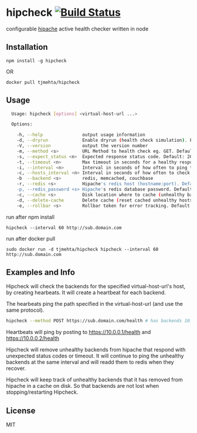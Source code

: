 hipcheck [![Build Status](https://travis-ci.org/Runnable/hipcheck.png)](https://travis-ci.org/Runnable/hipcheck)
======================

configurable [hipache](https://github.com/dotcloud/hipache) active health checker written in node

## Installation

`npm install -g hipcheck`

OR

`docker pull tjmehta/hipcheck`

## Usage

```bash
  Usage: hipcheck [options] <virtual-host-url ...>

  Options:

    -h, --help               output usage information
    -d, --dryrun             Enable dryrun (health check simulation). Flag.
    -V, --version            output the version number
    -m, --method <s>         URL Method to health check eg. GET. Default: GET
    -s, --expect_status <n>  Expected response status code. Default: 200
    -t, --timeout <n>        Max timeout in seconds for a healthy response. Default: 3
    -i, --interval <n>       Interval in seconds of how often to ping the domain. Default: 3
    -c, --hosts_interval <n> Interval in seconds of how often to check for host changes. Default: 3
    -b  --backend <s>        redis, memcached, couchbase
    -r, --redis <s>          Hipache's redis host (hostname:port). Default: localhost:6379
    -p, --redis_password <s> Hipache's redis database password. Default: undefined
    -c, --cache <s>          Disk location where to cache (unhealthy backends that hipcheck has removed - see examples section)
    -d, --delete-cache       Delete cache (reset cached unhealthy hosts - see examples section)
    -e, --rollbar <s>        Rollbar token for error tracking. Default: undefined
```

run after npm install

`hipcheck --interval 60 http://sub.domain.com`

run after docker pull

`sudo docker run -d tjmehta/hipcheck hipcheck --interval 60 http://sub.domain.com`

## Examples and Info

Hipcheck will check the backends for the specified virtual-host-url's host,
by creating hearbeats. It will create a heartbeat for each backend.

The hearbeats ping the path specified in the virtual-host-url (and use the same protocol).

```bash
hipcheck --method POST https://sub.domain.com/health # has backends 10.0.0.1 and 10.0.0.2
```
Heartbeats will ping by posting to https://10.0.0.1/health and https://10.0.0.2/health

Hipcheck will remove unhealthy backends from hipache that respond with unexpected status codes or timeout.
It will continue to ping the unhealthy backends at the same interval and will readd them to redis when
they recover.

Hipcheck will keep track of unhealthy backends that it has removed from hipache in a cache on disk.
So that backends are not lost when stopping/restarting Hipcheck.

## License

MIT
